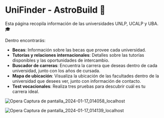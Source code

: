 # UniFinder - AstroBuild 🚀

Esta página recopila información de las universidades UNLP, UCALP y UBA. 🎓

Dentro encontrarás:

- **Becas**: Información sobre las becas que provee cada universidad.
- **Tutorías y relaciones internacionales**: Detalles sobre las tutorías disponibles y las oportunidades de intercambio.
- **Buscador de carreras**: Encuentra la carrera que deseas dentro de cada universidad, junto con los años de cursada.
- **Mapa de ubicación**: Visualiza la ubicación de las facultades dentro de la universidad que desees ver, junto con información de contacto.
- **Test vocacionales**: Realiza tres pruebas para descubrir cuál es tu carrera ideal.


![Opera Captura de pantalla_2024-01-17_014058_localhost](https://github.com/TeGsOg1/UniFinder-Astro/assets/137315681/601d48f4-7cdd-4657-8478-e77ecad52e81)

![Opera Captura de pantalla_2024-01-17_014139_localhost](https://github.com/TeGsOg1/UniFinder-Astro/assets/137315681/a86dab52-633f-4732-a992-90081e389363)
